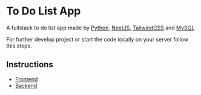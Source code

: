 # To Do List App

A fullstack to do list app made by [Python](https://www.python.org/), [NextJS](https://nextjs.org/), [TailwindCSS](https://tailwindcss.com/) and [MySQL](https://www.mysql.com/)

For further develop project or start the code locally on your server follow this steps.

## Instructions
- [Frontend](./frontend/README.md)
- [Backend](./backend/README.md)
